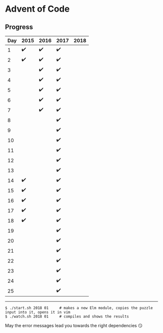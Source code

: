 
# Advent of Code

## Progress

| Day | 2015               | 2016               | 2017               | 2018 |
| --- | ------------------ | ------------------ | ------------------ | ---- |
| 1   | :heavy_check_mark: | :heavy_check_mark: | :heavy_check_mark: |      |
| 2   | :heavy_check_mark: | :heavy_check_mark: | :heavy_check_mark: |      |
| 3   |                    | :heavy_check_mark: | :heavy_check_mark: |      |
| 4   |                    | :heavy_check_mark: | :heavy_check_mark: |      |
| 5   |                    | :heavy_check_mark: | :heavy_check_mark: |      |
| 6   |                    | :heavy_check_mark: | :heavy_check_mark: |      |
| 7   |                    | :heavy_check_mark: | :heavy_check_mark: |      |
| 8   |                    |                    | :heavy_check_mark: |      |
| 9   |                    |                    | :heavy_check_mark: |      |
| 10  |                    |                    | :heavy_check_mark: |      |
| 11  |                    |                    | :heavy_check_mark: |      |
| 12  |                    |                    | :heavy_check_mark: |      |
| 13  |                    |                    | :heavy_check_mark: |      |
| 14  | :heavy_check_mark: |                    | :heavy_check_mark: |      |
| 15  | :heavy_check_mark: |                    | :heavy_check_mark: |      |
| 16  | :heavy_check_mark: |                    | :heavy_check_mark: |      |
| 17  | :heavy_check_mark: |                    | :heavy_check_mark: |      |
| 18  | :heavy_check_mark: |                    | :heavy_check_mark: |      |
| 19  |                    |                    | :heavy_check_mark: |      |
| 20  |                    |                    | :heavy_check_mark: |      |
| 21  |                    |                    | :heavy_check_mark: |      |
| 22  |                    |                    | :heavy_check_mark: |      |
| 23  |                    |                    | :heavy_check_mark: |      |
| 24  |                    |                    | :heavy_check_mark: |      |
| 25  |                    |                    | :heavy_check_mark: |      |

--------

```
$ ./start.sh 2018 01     # makes a new Elm module, copies the puzzle input into it, opens it in vim
$ ./watch.sh 2018 01     # compiles and shows the results
```

May the error messages lead you towards the right dependencies :smirk:
